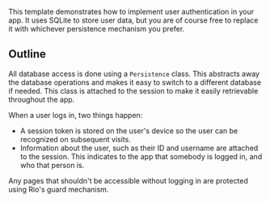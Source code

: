 This template demonstrates how to implement user authentication in your app. It
uses SQLite to store user data, but you are of course free to replace it with
whichever persistence mechanism you prefer.

## Outline

All database access is done using a `Persistence` class. This abstracts away the
database operations and makes it easy to switch to a different database if
needed. This class is attached to the session to make it easily retrievable
throughout the app.

When a user logs in, two things happen:

- A session token is stored on the user's device so the user can be recognized
  on subsequent visits.
- Information about the user, such as their ID and username are attached to the
  session. This indicates to the app that somebody is logged in, and who that
  person is.

Any pages that shouldn't be accessible without logging in are protected using
Rio's guard mechanism.
